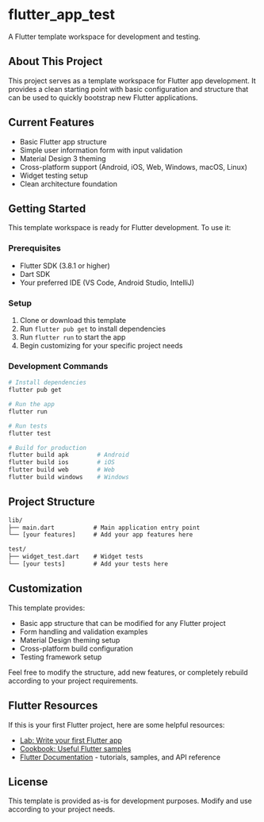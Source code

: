 # flutter_app_test

A Flutter template workspace for development and testing.

## About This Project

This project serves as a template workspace for Flutter app development. It provides a clean starting point with basic configuration and structure that can be used to quickly bootstrap new Flutter applications.

## Current Features

- Basic Flutter app structure
- Simple user information form with input validation
- Material Design 3 theming
- Cross-platform support (Android, iOS, Web, Windows, macOS, Linux)
- Widget testing setup
- Clean architecture foundation

## Getting Started

This template workspace is ready for Flutter development. To use it:

### Prerequisites

- Flutter SDK (3.8.1 or higher)
- Dart SDK
- Your preferred IDE (VS Code, Android Studio, IntelliJ)

### Setup

1. Clone or download this template
2. Run `flutter pub get` to install dependencies
3. Run `flutter run` to start the app
4. Begin customizing for your specific project needs

### Development Commands

``` bash
# Install dependencies
flutter pub get

# Run the app
flutter run

# Run tests
flutter test

# Build for production
flutter build apk        # Android
flutter build ios        # iOS
flutter build web        # Web
flutter build windows    # Windows
```

## Project Structure

``` cmd
lib/
├── main.dart           # Main application entry point
└── [your features]     # Add your app features here

test/
├── widget_test.dart    # Widget tests
└── [your tests]        # Add your tests here
```

## Customization

This template provides:

- Basic app structure that can be modified for any Flutter project
- Form handling and validation examples
- Material Design theming setup
- Cross-platform build configuration
- Testing framework setup

Feel free to modify the structure, add new features, or completely rebuild according to your project requirements.

## Flutter Resources

If this is your first Flutter project, here are some helpful resources:

- [Lab: Write your first Flutter app](https://docs.flutter.dev/get-started/codelab)
- [Cookbook: Useful Flutter samples](https://docs.flutter.dev/cookbook)
- [Flutter Documentation](https://docs.flutter.dev/) - tutorials, samples, and API reference

## License

This template is provided as-is for development purposes. Modify and use according to your project needs.
